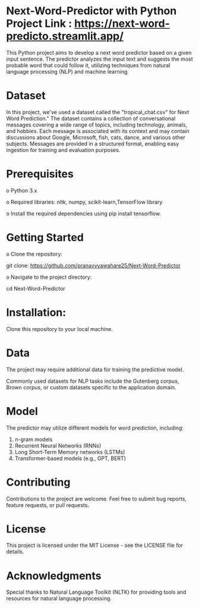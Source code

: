 # Next-Word-Predictor with Python  Project Link : https://next-word-predicto.streamlit.app/
This Python project aims to develop a next word predictor based on a given input sentence. The predictor analyzes the input text and suggests the most probable word that could follow it, utilizing techniques from natural language processing (NLP) and machine learning.

# Dataset
In this project, we've used a dataset called the "tropical_chat.csv" for Next Word Prediction." The dataset contains a collection of conversational messages covering a wide range of topics, including technology, animals, and hobbies.
Each message is associated with its context and may contain discussions about Google, Microsoft, fish, cats, dance, and various other subjects.
Messages are provided in a structured format, enabling easy ingestion for training and evaluation purposes.

# Prerequisites
o Python 3.x

o Required libraries: nltk, numpy, scikit-learn,TensorFlow library



o Install the required dependencies using pip install tensorflow.
# Getting Started
o Clone the repository:

git clone: 
https://github.com/pranavvyawahare25/Next-Word-Predictor

o Navigate to the project directory:

cd Next-Word-Predictor

# Installation:
Clone this repository to your local machine.

# Data
The project may require additional data for training the predictive model. 

Commonly used datasets for NLP tasks include the Gutenberg corpus, Brown corpus, or custom datasets specific to the application domain.

# Model
The predictor may utilize different models for word prediction, including:

1. n-gram models
2. Recurrent Neural Networks (RNNs)
3. Long Short-Term Memory networks (LSTMs)
4. Transformer-based models (e.g., GPT, BERT)

# Contributing
Contributions to the project are welcome. Feel free to submit bug reports, feature requests, or pull requests.

# License
This project is licensed under the MIT License - see the LICENSE file for details.

# Acknowledgments
Special thanks to Natural Language Toolkit (NLTK) for providing tools and resources for natural language processing.
